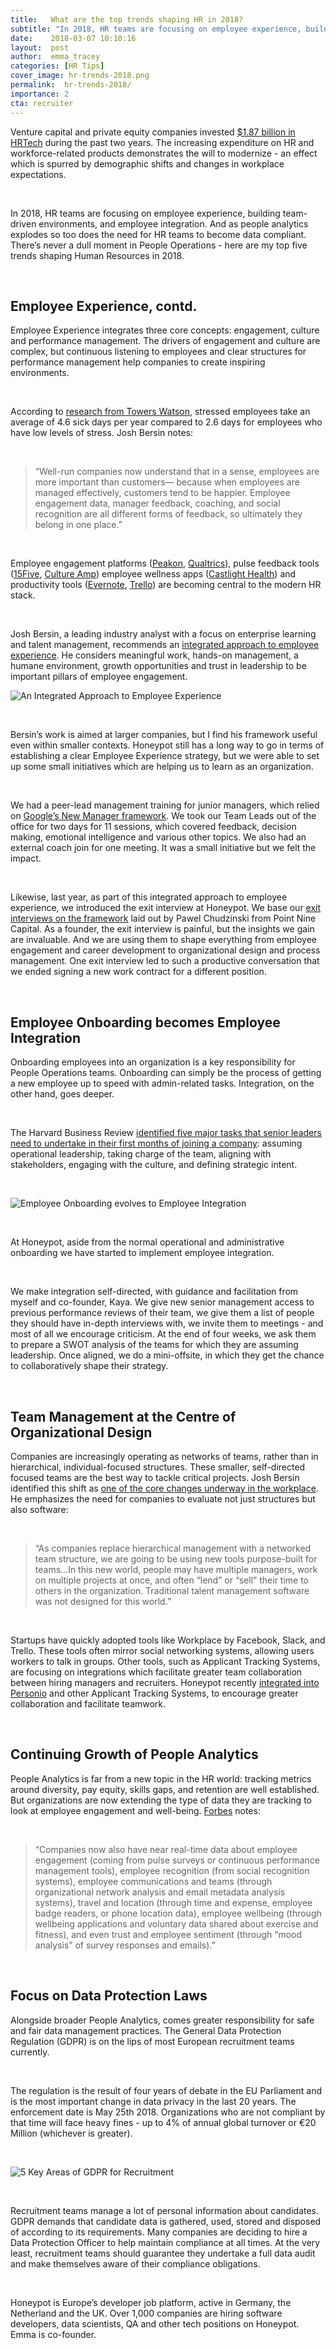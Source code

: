 ```yaml
---
title:   What are the top trends shaping HR in 2018?
subtitle: "In 2018, HR teams are focusing on employee experience, building team-driven environments, and employee integration. And as people analytics explodes so too does the need for HR teams to become data compliant. There’s never a dull moment in People Operations - here are the top five trends shaping HR in 2018."
date:    2018-03-07 10:10:16
layout:  post
author:  emma_tracey
categories: [HR Tips]
cover_image: hr-trends-2018.png
permalink:  hr-trends-2018/
importance: 2
cta: recruiter
---
```


Venture capital and private equity companies invested [$1.87 billion in HRTech](http://marketing.bersin.com/rs/976-LMP-699/images/HRTechDisruptions2018-Report-100517.pdf) during the past two years. The increasing expenditure on HR and workforce-related products demonstrates the will to modernize - an effect which is spurred by demographic shifts and changes in workplace expectations.

<!--more-->

<br /> 

In 2018, HR teams are focusing on employee experience, building team-driven environments, and employee integration. And as people analytics explodes so too does the need for HR teams to become data compliant. There’s never a dull moment in People Operations - here are my top five trends shaping Human Resources in 2018.

<br /> 

## Employee Experience, contd.  

Employee Experience integrates three core concepts: engagement, culture and performance management. The drivers of engagement and culture are complex, but continuous listening to employees and clear structures for performance management help companies to create inspiring environments.

<br />  

According to [research from Towers Watson](https://www.forbes.com/sites/karenhigginbottom/2014/09/11/workplace-stress-leads-to-less-productive-employees/#58a61fe431d1), stressed employees take an average of 4.6 sick days per year compared to 2.6 days for employees who have low levels of stress. Josh Bersin notes: 

<br /> 

> “Well-run companies now understand that in a sense, employees are more important than customers— because when employees are managed effectively, customers tend to be happier. Employee engagement data, manager feedback, coaching, and social recognition are all different forms of feedback, so ultimately they belong in one place.”

<br /> 

Employee engagement platforms ([Peakon](https://peakon.com/), [Qualtrics](https://www.qualtrics.com/)), pulse feedback tools ([15Five](https://www.15five.com/), [Culture Amp](https://www.cultureamp.com/)) employee wellness apps ([Castlight Health](https://www.castlighthealth.com/)) and productivity tools ([Evernote](https://evernote.com/intl/de/), [Trello](https://trello.com/))  are becoming central to the modern HR stack. 

<br /> 


Josh Bersin, a leading industry analyst with a focus on enterprise learning and talent management, recommends an [integrated approach to employee experience](https://www2.deloitte.com/insights/us/en/deloitte-review/issue-16/employee-engagement-strategies.html). He considers meaningful work, hands-on management, a humane environment, growth opportunities and trust in leadership to be important pillars of employee engagement. 

![An Integrated Approach to Employee Experience](/assets/images/integrated_approach.png)

<br /> 

Bersin’s work is aimed at larger companies, but I find his framework useful even within smaller contexts. Honeypot still has a long way to go in terms of establishing a clear Employee Experience strategy, but we were able to set up some small initiatives which are helping us to learn as an organization.

<br /> 

We had a peer-lead management training for junior managers, which relied on [Google’s New Manager framework](https://docs.google.com/document/d/16aDChcr2W6r683bCUeOD-4FEP3sx754_n37-bSHPFw4/edit). We took our Team Leads out of the office for two days for 11 sessions, which covered feedback, decision making, emotional intelligence and various other topics. We also had an external coach join for one meeting. It was a small initiative but we felt the impact. 

<br /> 

Likewise, last year, as part of this integrated approach to employee experience, we introduced the exit interview at Honeypot. We base our [exit interviews on the framework](https://medium.com/point-nine-news/exit-interviews-a58771573d6e) laid out by Pawel Chudzinski from Point Nine Capital. As a founder, the exit interview is painful, but the insights we gain are invaluable. And we are using them to shape everything from employee engagement and career development to organizational design and process management.  One exit interview led to such a productive conversation that we ended signing a new work contract for a different position.

<br />

## Employee Onboarding becomes Employee Integration

Onboarding employees into an organization is a key responsibility for People Operations teams. Onboarding can simply be the process of getting a new employee up to speed with admin-related tasks. Integration, on the other hand, goes deeper. 

<br /> 

The Harvard Business Review [identified five major tasks that senior leaders need to undertake in their first months of joining a company](https://hbr.org/2017/05/onboarding-isnt-enough): assuming operational leadership, taking charge of the team, aligning with stakeholders, engaging with the culture, and defining strategic intent. 

<br /> 

![Employee Onboarding evolves to Employee Integration](/assets/images/employee_onboarding.png)

<br /> 

At Honeypot, aside from the normal operational and administrative onboarding we have started to implement employee integration. 

<br /> 

We make integration self-directed, with guidance and facilitation from myself and co-founder, Kaya. We give new senior management access to previous performance reviews of their team, we give them a list of people they should have in-depth interviews with, we invite them to meetings - and most of all we encourage criticism. At the end of four weeks, we ask them to prepare a SWOT analysis of the teams  for which they are assuming leadership. Once aligned, we do a mini-offsite, in which they get the chance to collaboratively shape their strategy.  

<br /> 

## Team Management at the Centre of Organizational Design 

Companies are increasingly operating as networks of teams, rather than in hierarchical, individual-focused structures.  These smaller, self-directed focused teams are the best way to tackle critical projects. Josh Bersin identified this shift as [one of the core changes underway in the workplace](https://joshbersin.com/2017/11/hr-technology-in-2018-ten-disruptions-ahead/). He emphasizes the need for companies to evaluate not just structures but also software: 

<br /> 

>“As companies replace hierarchical management with a networked team structure, we are going to be using new tools purpose-built for teams...In this new world, people may have multiple managers, work on multiple projects at once, and often “lend” or “sell” their time to others in the organization. Traditional talent management software was not designed for this world.” 

<br /> 

Startups have quickly adopted tools like Workplace by Facebook, Slack, and Trello. These tools often mirror social networking systems, allowing users workers to talk in groups.  Other tools, such as Applicant Tracking Systems, are focusing on integrations which facilitate greater team collaboration between hiring managers and recruiters. Honeypot recently [integrated into Personio](http://blog.honeypot.io/how-to-integrate-personio-and-honeypot/) and other Applicant Tracking Systems, to encourage greater collaboration and facilitate teamwork. 

<br /> 

## Continuing Growth of People Analytics

People Analytics is far from a new topic in the HR world: tracking metrics around diversity, pay equity, skills gaps, and retention are well established. But organizations are now extending the type of data they are tracking to look at employee engagement and well-being. [Forbes](https://www.forbes.com/sites/joshbersin/2017/12/16/people-analytics-here-with-a-vengeance/#7188af1b32a1) notes: 

<br /> 

>“Companies now also have near real-time data about employee engagement (coming from pulse surveys or continuous performance management tools), employee recognition (from social recognition systems), employee communications and teams (through organizational network analysis and email metadata analysis systems), travel and location (through time and expense, employee badge readers, or phone location data), employee wellbeing (through wellbeing applications and voluntary data shared about exercise and fitness), and even trust and employee sentiment (through “mood analysis” of survey responses and emails).”

<br /> 

## Focus on Data Protection Laws 

Alongside broader People Analytics, comes greater responsibility for safe and fair data management practices. The General Data Protection Regulation (GDPR) is on the lips of most European recruitment teams currently. 

<br /> 

The regulation is the result of four years of debate in the EU Parliament and is the most important change in data privacy in the last 20 years. The enforcement date is May 25th 2018. Organizations who are not compliant by that time will face heavy fines - up to 4% of annual global turnover or €20 Million (whichever is greater). 

<br /> 

![5 Key Areas of GDPR for Recruitment](/assets/images/keys_recruitment.png)

<br /> 

Recruitment teams manage a lot of personal information about candidates. GDPR demands that candidate data is gathered, used, stored and disposed of according to its requirements. Many companies are deciding to hire a Data Protection Officer to help maintain compliance at all times. At the very least, recruitment teams should guarantee they undertake a full data audit and make themselves aware of their compliance obligations. 

<br /> 

Honeypot is Europe’s developer job platform, active in Germany, the Netherland and the UK. Over 1,000 companies are hiring software developers, data scientists, QA and other tech positions on Honeypot. Emma is co-founder. 



